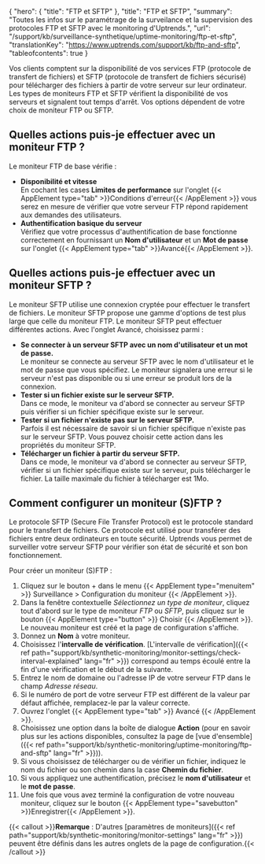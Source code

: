 {
  "hero": {
    "title": "FTP et SFTP"
  },
  "title": "FTP et SFTP",
  "summary": "Toutes les infos sur le paramétrage de la surveilance et la supervision des protocoles FTP et SFTP avec le monitoring d'Uptrends.",
  "url": "/support/kb/surveillance-synthetique/uptime-monitoring/ftp-et-sftp",
  "translationKey": "https://www.uptrends.com/support/kb/ftp-and-sftp",
  "tableofcontents": true
}


Vos clients comptent sur la disponibilité de vos services FTP (protocole de transfert de fichiers) et SFTP (protocole de transfert de fichiers sécurisé) pour télécharger des fichiers à partir de votre serveur sur leur ordinateur. Les types de moniteurs FTP et SFTP vérifient la disponibilité de vos serveurs et signalent tout temps d'arrêt. Vos options dépendent de votre choix de moniteur FTP ou SFTP.

## Quelles actions puis-je effectuer avec un moniteur FTP ?

Le moniteur FTP de base vérifie :

-   **Disponibilité et vitesse**  
    En cochant les cases **Limites de performance** sur l'onglet {{< AppElement type="tab" >}}Conditions d'erreur{{< /AppElement >}} vous serez en mesure de vérifier que votre serveur FTP répond rapidement aux demandes des utilisateurs.
-   **Authentification basique du serveur**  
    Vérifiez que votre processus d'authentification de base fonctionne correctement en fournissant un **Nom d'utilisateur** et un **Mot de passe** sur l'onglet {{< AppElement type="tab" >}}Avancé{{< /AppElement >}}.

## Quelles actions puis-je effectuer avec un moniteur SFTP ?

Le moniteur SFTP utilise une connexion cryptée pour effectuer le transfert de fichiers. Le moniteur SFTP propose une gamme d'options de test plus large que celle du moniteur FTP. Le moniteur SFTP peut effectuer différentes actions. Avec l'onglet Avancé, choisissez parmi :

-   **Se connecter à un serveur SFTP avec un nom d'utilisateur et un mot de passe.**   
    Le moniteur se connecte au serveur SFTP avec le nom d'utilisateur et le mot de passe que vous spécifiez. Le moniteur signalera une erreur si le serveur n'est pas disponible ou si une erreur se produit lors de la connexion.
-   **Tester si un fichier existe sur le serveur SFTP.**   
    Dans ce mode, le moniteur va d'abord se connecter au serveur SFTP puis vérifier si un fichier spécifique existe sur le serveur.
-   **Tester si un fichier n'existe pas sur le serveur SFTP.**   
    Parfois il est nécessaire de savoir si un fichier spécifique n'existe pas sur le serveur SFTP. Vous pouvez choisir cette action dans les propriétés du moniteur SFTP.
-   **Télécharger un fichier à partir du serveur SFTP.**  
    Dans ce mode, le moniteur va d'abord se connecter au serveur SFTP, vérifier si un fichier spécifique existe sur le serveur, puis télécharger le fichier. La taille maximale du fichier à télécharger est 1Mo.

## Comment configurer un moniteur (S)FTP ?

Le protocole SFTP (Secure File Transfer Protocol) est le protocole standard pour le transfert de fichiers. Ce protocole est utilisé pour transférer des fichiers entre deux ordinateurs en toute sécurité. Uptrends vous permet de surveiller votre serveur SFTP pour vérifier son état de sécurité et son bon fonctionnement.

Pour créer un moniteur (S)FTP :

1. Cliquez sur le bouton + dans le menu {{< AppElement type="menuitem" >}} Surveillance > Configuration du moniteur {{< /AppElement >}}.
2. Dans la fenêtre contextuelle *Sélectionnez un type de moniteur*, cliquez tout d'abord sur le type de moniteur *FTP* ou *SFTP*, puis cliquez sur le bouton {{< AppElement type="button" >}} Choisir {{< /AppElement >}}.  
   Le nouveau moniteur est créé et la page de configuration s'affiche.
3. Donnez un **Nom** à votre moniteur.
4. Choisissez l'**intervalle de vérification**. [L'intervalle de vérification]({{< ref path="support/kb/synthetic-monitoring/monitor-settings/check-interval-explained" lang="fr" >}}) correspond au temps écoulé entre la fin d'une vérification et le début de la suivante.
5. Entrez le nom de domaine ou l'adresse IP de votre serveur FTP dans le champ *Adresse réseau*.
6. Si le numéro de port de votre serveur FTP est différent de la valeur par défaut affichée, remplacez-le par la valeur correcte.
7. Ouvrez l'onglet {{< AppElement type="tab" >}} Avancé {{< /AppElement >}}.
8. Choisissez une option dans la boîte de dialogue **Action** (pour en savoir plus sur les actions disponibles, consultez la page de [vue d'ensemble]({{< ref path="support/kb/synthetic-monitoring/uptime-monitoring/ftp-and-sftp" lang="fr" >}})).
9. Si vous choisissez de télécharger ou de vérifier un fichier, indiquez le nom du fichier ou son chemin dans la case **Chemin du fichier**.
10. Si vous appliquez une authentification, précisez le **nom d'utilisateur** et le **mot de passe**.
11. Une fois que vous avez terminé la configuration de votre nouveau moniteur, cliquez sur le bouton {{< AppElement type="savebutton" >}}Enregistrer{{< /AppElement >}}.

{{< callout >}}**Remarque** : D'autres [paramètres de moniteurs]({{< ref path="support/kb/synthetic-monitoring/monitor-settings" lang="fr" >}}) peuvent être définis dans les autres onglets de la page de configuration.{{< /callout >}}






